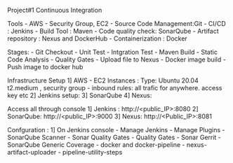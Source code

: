 Project#1 Continuous Integration 

Tools
	- AWS - Security Group, EC2
	- Source Code Management:Git
	- CI/CD : Jenkins 
	- Build Tool : Maven
	- Code quality check: SonarQube 
	- Artifact repository : Nexus and DockerHub
	- Containerization : Docker 

Stages:
	- Git Checkout
	- Unit Test
	- Intgration Test
	- Maven Build
	- Static Code Analysis 
	- Quality Gates 
	- Upload file to Nexus 
	- Docker image build
	- Push image to docker hub

Infrastructure  Setup 
1] AWS - EC2 Instances : Type: Ubuntu 20.04  t2.medium , security group - inbound rules: all trafic for anywhere.  access key etc
2] Jenkins setup: 
3] SonarQube
4] Nexus: 

Access all through console 
1] Jenkins : http://<public_IP>:8080
2] SonarQube: http://<public_IP>:9000
3] Nexus: http://<Public_IP>:8081

Confguration : 
1] On Jenkins console
    - Manage Jenkins - Manage Plugins
        - SonarQube Scanner
	    - Sonar Quality Gates
	    - Quality Gates
	    - Sonar Gerrit
	    - SonarQube Generic Coverage
	    - docker and docker-pipeline 
	    - nexus-artifact-uploader
	    - pipeline-utility-steps
